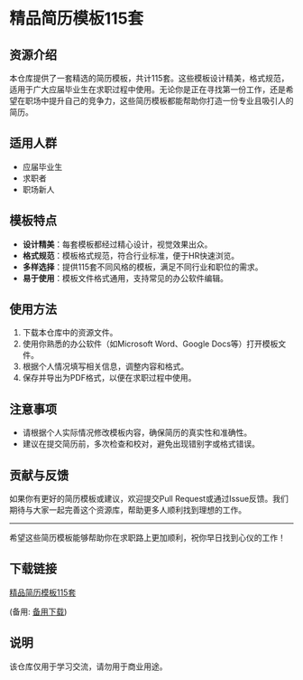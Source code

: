 # 精品简历模板115套

## 资源介绍

本仓库提供了一套精选的简历模板，共计115套。这些模板设计精美，格式规范，适用于广大应届毕业生在求职过程中使用。无论你是正在寻找第一份工作，还是希望在职场中提升自己的竞争力，这些简历模板都能帮助你打造一份专业且吸引人的简历。

## 适用人群

- 应届毕业生
- 求职者
- 职场新人

## 模板特点

- **设计精美**：每套模板都经过精心设计，视觉效果出众。
- **格式规范**：模板格式规范，符合行业标准，便于HR快速浏览。
- **多样选择**：提供115套不同风格的模板，满足不同行业和职位的需求。
- **易于使用**：模板文件格式通用，支持常见的办公软件编辑。

## 使用方法

1. 下载本仓库中的资源文件。
2. 使用你熟悉的办公软件（如Microsoft Word、Google Docs等）打开模板文件。
3. 根据个人情况填写相关信息，调整内容和格式。
4. 保存并导出为PDF格式，以便在求职过程中使用。

## 注意事项

- 请根据个人实际情况修改模板内容，确保简历的真实性和准确性。
- 建议在提交简历前，多次检查和校对，避免出现错别字或格式错误。

## 贡献与反馈

如果你有更好的简历模板或建议，欢迎提交Pull Request或通过Issue反馈。我们期待与大家一起完善这个资源库，帮助更多人顺利找到理想的工作。

---

希望这些简历模板能够帮助你在求职路上更加顺利，祝你早日找到心仪的工作！

## 下载链接
[精品简历模板115套](https://pan.quark.cn/s/4bae9288479b) 

(备用: [备用下载](https://pan.baidu.com/s/13Om06-dSCnUV6YXCYKgu9g?pwd=1234))

## 说明

该仓库仅用于学习交流，请勿用于商业用途。
